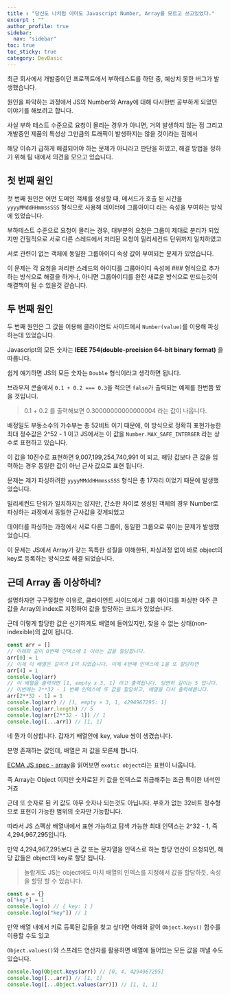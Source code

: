 ```yaml
---
title : "당신도 나처럼 아마도 Javascript Number, Array를 모르고 쓰고있었다."
excerpt : ""
author_profile: true
sidebar:
  nav: "sidebar"
toc: true
toc_sticky: true
category: DevBasic
---
```

  
최근 회사에서 개발중이던 프로젝트에서 부하테스트를 하던 중, 예상치 못한 버그가 발생했습니다. 

원인을 파악하는 과정에서 JS의 Number와 Array에 대해 다시한번 공부하게 되었던 이야기를 해보려고 합니다. 

사실 부하 테스트 수준으로 요청이 몰리는 경우가 아니면, 거의 발생하지 않는 점 그리고 개발중인 제품의 특성상 그만큼의 트래픽이 발생하지는 않을 것이라는 점에서  

해당 이슈가 급하게 해결되어야 하는 문제가 아니라고 판단을 하였고, 해결 방법을 정하기 위해 팀 내에서 의견을 모으고 있습니다.  
  
## 첫 번째 원인

첫 번째 원인은 어떤 도메인 객체를 생성할 때, 메서드가 호출 된 시간을 `yyyyMMddHHmmssSSS` 형식으로 사용해 데이터에 그룹아이디 라는 속성을 부여하는 방식에 있었습니다.

부하테스트 수준으로 요청이 몰리는 경우, 대부분의 요청은 그룹이 제대로 분리가 되었지만 간헐적으로 서로 다른 스레드에서 처리된 요청이 밀리세컨드 단위까지 일치하였고   

서로 관련이 없는 객체에 동일한 그룹아이디 속성 값이 부여되는 문제가 있었습니다.  

이 문제는 각 요청을 처리한 스레드의 아이디를 그룹아이디 속성에 \#\#\# 형식으로 추가하는 방식으로 해결을 하거나, 아니면 그룹아이디를 완전 새로운 방식으로 만드는것이 해결책이 될 수 있을것 같습니다.    
  
  
## 두 번째 원인

두 번째 원인은 그 값을 이용해 클라이언트 사이드에서 `Number(value)`를 이용해 파싱하는데 있었습니다.

Javascript의 모든 숫자는 **IEEE 754(double-precision 64-bit binary format)** 을 따릅니다.  

쉽게 얘기하면 JS의 모든 숫자는 `Double` 형식이라고 생각하면 됩니다.  

브라우저 콘솔에서 `0.1 + 0.2 === 0.3`을 적으면 `false`가 출력되는 예제를 한번쯤 봤을 것입니다.  

> 0.1 + 0.2 를 출력해보면 0.30000000000000004 라는 값이 나옵니다.  
  
배정밀도 부동소수의 가수부는 총 52비트 이기 때문에, 이 방식으로 정확히 표현가능한 최대 정수값은 2^52 - 1 이고 JS에서는 이 값을 `Number.MAX_SAFE_INTERGER` 라는 상수로 표현하고 있습니다.  
  
이 값을 10진수로 표현하면 9,007,199,254,740,991 이 되고, 해당 값보다 큰 값을 입력하는 경우 동일한 값이 아닌 근사 값으로 표현 됩니다.  

문제는 제가 파싱하려한 `yyyyMMddHHmmssSSS` 형식은 총 17자리 이었기 때문에 발생했었습니다.  

밀리세컨드 단위가 일치하지는 않지만, 간소한 차이로 생성된 객체의 경우 Number로 파싱하는 과정에서 동일한 근사값을 갖게되었고  

데이터를 파싱하는 과정에서 서로 다른 그룹이, 동일한 그룹으로 묶이는 문제가 발생했었습니다.  
  
이 문제는 JS에서 Array가 갖는 독특한 성질을 이해한뒤, 파싱과정 없이 바로 object의 key로 등록하는 방식으로 해결 되었습니다.  


## 근데 Array 좀 이상하네?

설명하자면 구구절절한 이유로, 클라이언트 사이드에서 그룹 아이디를 파싱한 아주 큰 값을 Array의 index로 지정하여 값을 할당하는 코드가 있었습니다.  

근데 이렇게 할당한 값은 신기하게도 배열에 들어있지만, 찾을 수 없는 상태(non-indexible)의 값이 됩니다.  

```js
const arr = []
// 아래와 같이 0번째 인덱스에 1 이라는 값을 할당합니다.
arr[0] = 1
// 이제 이 배열은 길이가 1이 되었습니다. 이제 4번째 인덱스에 1을 또 할당하면
arr[4] = 1
console.log(arr)
// 이 배열을 출력하면 [1, empty x 3, 1] 라고 출력됩니다. 당연히 길이는 5 입니다. 
// 이번에는 2**32 - 1 번째 인덱스에 또 값을 할당하고, 배열을 다시 출력해봅니다.
arr[2**32 - 1] = 1
console.log(arr) // [1, empty × 3, 1, 4294967295: 1]
console.log(arr.length) // 5
console.log(arr[2**32 - 1]) // 1
console.log([...arr]) // [1, 1]
```

네 뭔가 이상합니다. 갑자기 배열안에 key, value 쌍이 생겼습니다. 

분명 존재하는 값인데, 배열은 저 값을 모른체 합니다.  

[ECMA JS spec - array](https://262.ecma-international.org/12.0/#sec-array)을 읽어보면 `exotic object`라는 표현이 나옵니다.  
 
즉 Array는 Object 이지만 숫자로된 키 값을 인덱스로 취급해주는 조금 특이한 녀석인거죠  

근데 또 숫자로 된 키 값도 아무 숫자나 되는것도 아닙니다. 부호가 없는 32비트 정수형으로 표현이 가능한 범위의 숫자만 가능합니다.  

따라서 JS 스펙상 배열내에서 표현 가능하고 탐색 가능한 최대 인덱스는 2^32 - 1, 즉 4,294,967,295입니다.  

만약 4,294,967,295보다 큰 값 또는 문자열을 인덱스로 하는 할당 연산이 요청되면, 해당 값들은 object의 key로 할당 됩니다.  

> 놀랍게도 JS는 object에도 마치 배열의 인덱스를 지정해서 값을 할당하듯, 속성을 할당 할 수 있습니다.  

```js
const o = {}
o["key"] = 1
console.log(o) // { key: 1 }
console.log(o["key"]) // 1
```

만약 배열 내에서 키로 등록된 값들을 찾고 싶다면 아래와 같이 `Object.keys()` 함수를 이용할 수도 있고   

`Object.values()`와 스프레드 연산자를 활용하면 배열에 들어있는 모든 값을 꺼낼 수도 있습니다.  

```js
console.log(Object.keys(arr)) // [0, 4, 4294967295]
console.log([...arr]) // [1, 1]
console.log([...Object.values(arr)]) // [1, 1, 1]
```